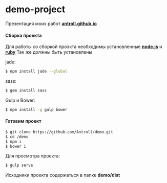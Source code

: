 # demo-project
Презентация моих работ **[antroll.github.io](http://antroll.github.io/)**

#### Сборка проекта
Для работы со сборкой проэкта необходимы установленные **[node.js](https://nodejs.org/en/)**  и **[ruby](https://www.ruby-lang.org/ru/)**
Так же должны быть установлены

jade:
```sh
$ npm install jade --global
```

sass:
```sh
$ gem install sass
```

Gulp и Bower:

```sh
$ npm install -g gulp bower
```
#### Готовим проект
```sh
$ git clone https://github.com/Antroll/demo.git
$ cd /demo
$ npm i
$ bower i
```

Для просмотра проекта:

```sh
$ gulp serve
```

Исходники проекта содержаться в папке **demo/dist**

